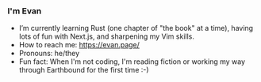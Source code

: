 ### I'm Evan

- I’m currently learning Rust (one chapter of "the book" at a time), having lots of fun with Next.js, and sharpening my Vim skills.
- How to reach me: https://evan.page/
- Pronouns: he/they
- Fun fact: When I'm not coding, I'm reading fiction or working my way through Earthbound for the first time :-)
